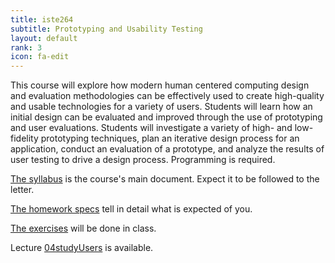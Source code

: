 ```yaml
---
title: iste264
subtitle: Prototyping and Usability Testing
layout: default
rank: 3
icon: fa-edit
---
```


This course will explore how modern human centered computing design and evaluation methodologies can be effectively used to create high-quality and usable technologies for a variety of users. Students will learn how an initial design can be evaluated and improved through the use of prototyping and user evaluations. Students will investigate a variety of high- and low-fidelity prototyping techniques, plan an iterative design process for an application, conduct an evaluation of a prototype, and analyze the results of user testing to drive a design process. Programming is required.

[The syllabus](/prototyping+usability/syllabus.pdf) is the course's main document. Expect it to be followed to the letter.

[The homework specs](/prototyping+usability/hwSpecs.pdf) tell in detail what is expected of you.

[The exercises](/prototyping+usability/exercises) will be done in class.

Lecture [04studyUsers](/prototyping+usability/04studyUsers) is available.
